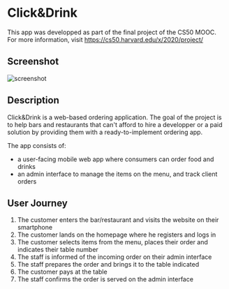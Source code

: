 # Click&Drink

This app was developped as part of the final project of the CS50 MOOC.  
For more information, visit https://cs50.harvard.edu/x/2020/project/  

## Screenshot
![screenshot](https://i.ibb.co/sHkX2H7/screenshot.png)

## Description
Click&Drink is a web-based ordering application. The goal of the project is to
help bars and restaurants that can't afford to hire a developper or a paid solution
by providing them with a ready-to-implement ordering app.

The app consists of:
- a user-facing mobile web app where consumers can order food and drinks
- an admin interface to manage the items on the menu, and track client orders

## User Journey
1. The customer enters the bar/restaurant and visits the website on their smartphone  
1. The customer lands on the homepage where he registers and logs in  
1. The customer selects items from the menu, places their order and indicates their table number  
1. The staff is informed of the incoming order on their admin interface  
1. The staff prepares the order and brings it to the table indicated  
1. The customer pays at the table  
1. The staff confirms the order is served on the admin interface  
